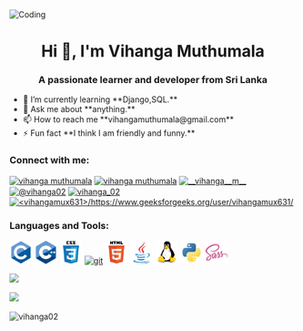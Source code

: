 <!DOCTYPE html>
<html lang="en">
<body>
    <img align="center" alt="Coding" width="1000" src="https://camo.githubusercontent.com/19db51af5f90f1b152bc0b9078f5fe97053955be5074f03f17019c70345bdcdb/68747470733a2f2f6d69726f2e6d656469756d2e636f6d2f6d61782f313336302f302a37513379765349765f7430696f4a2d5a2e676966">
    <h1 align="center">Hi 👋, I'm Vihanga Muthumala</h1>
    <h3 align="center">A passionate learner and developer from Sri Lanka</h3>
    <ul>
        <li>🌱 I’m currently learning **Django,SQL.**</li>
        <li>💬 Ask me about **anything.**</li>
        <li>📫 How to reach me **vihangamuthumala@gmail.com**</li>
        <li>⚡ Fun fact **I think I am friendly and funny.**</li>
    </ul>
    <h3 align="left">Connect with me:</h3>
    <p align="left">
        <a href="https://linkedin.com/in/vihanga muthumala" target="blank"><img align="center" src="https://raw.githubusercontent.com/rahuldkjain/github-profile-readme-generator/master/src/images/icons/Social/linked-in-alt.svg" alt="vihanga muthumala" height="30" width="40" /></a>
        <a href="https://fb.com/vihanga muthumala" target="blank"><img align="center" src="https://raw.githubusercontent.com/rahuldkjain/github-profile-readme-generator/master/src/images/icons/Social/facebook.svg" alt="vihanga muthumala" height="30" width="40" /></a>
        <a href="https://instagram.com/__vihanga__m__" target="blank"><img align="center" src="https://raw.githubusercontent.com/rahuldkjain/github-profile-readme-generator/master/src/images/icons/Social/instagram.svg" alt="__vihanga__m__" height="30" width="40" /></a>
        <a href="https://medium.com/@vihanga02" target="blank"><img align="center" src="https://raw.githubusercontent.com/rahuldkjain/github-profile-readme-generator/master/src/images/icons/Social/medium.svg" alt="@vihanga02" height="30" width="40" /></a>
        <a href="https://www.hackerrank.com/vihanga_02" target="blank"><img align="center" src="https://raw.githubusercontent.com/rahuldkjain/github-profile-readme-generator/master/src/images/icons/Social/hackerrank.svg" alt="vihanga_02" height="30" width="40" /></a>
        <a href="https://auth.geeksforgeeks.org/user/<vihangamux631>/https://www.geeksforgeeks.org/user/vihangamux631/" target="blank"><img align="center" src="https://raw.githubusercontent.com/rahuldkjain/github-profile-readme-generator/master/src/images/icons/Social/geeks-for-geeks.svg" alt="<vihangamux631>/https://www.geeksforgeeks.org/user/vihangamux631/" height="30" width="40" /></a>
    </p>
    <h3 align="left">Languages and Tools:</h3>
    <p align="left">
        <a href="https://www.cprogramming.com/" target="_blank" rel="noreferrer"><img src="https://raw.githubusercontent.com/devicons/devicon/master/icons/c/c-original.svg" alt="c" width="40" height="40"/></a>
        <a href="https://www.w3schools.com/cpp/" target="_blank" rel="noreferrer"><img src="https://raw.githubusercontent.com/devicons/devicon/master/icons/cplusplus/cplusplus-original.svg" alt="cplusplus" width="40" height="40"/></a>
        <a href="https://www.w3schools.com/css/" target="_blank" rel="noreferrer"><img src="https://raw.githubusercontent.com/devicons/devicon/master/icons/css3/css3-original-wordmark.svg" alt="css3" width="40" height="40"/></a>
        <a href="https://git-scm.com/" target="_blank" rel="noreferrer"><img src="https://www.vectorlogo.zone/logos/git-scm/git-scm-icon.svg" alt="git" width="40" height="40"/></a>
        <a href="https://www.w3.org/html/" target="_blank" rel="noreferrer"><img src="https://raw.githubusercontent.com/devicons/devicon/master/icons/html5/html5-original-wordmark.svg" alt="html5" width="40" height="40"/></a>
        <a href="https://www.java.com" target="_blank" rel="noreferrer"><img src="https://raw.githubusercontent.com/devicons/devicon/master/icons/java/java-original.svg" alt="java" width="40" height="40"/></a>
        <a href="https://www.linux.org/" target="_blank" rel="noreferrer"><img src="https://raw.githubusercontent.com/devicons/devicon/master/icons/linux/linux-original.svg" alt="linux" width="40" height="40"/></a>
        <a href="https://www.python.org" target="_blank" rel="noreferrer"><img src="https://raw.githubusercontent.com/devicons/devicon/master/icons/python/python-original.svg" alt="python" width="40" height="40"/></a>
        <a href="https://sass-lang.com" target="_blank" rel="noreferrer"><img src="https://raw.githubusercontent.com/devicons/devicon/master/icons/sass/sass-original.svg" alt="sass" width="40" height="40"/></a>
    </p>
    <p><img src="http://github-profile-summary-cards.vercel.app/api/cards/stats?username=vihanga02&theme=github_dark"></p>
    <p> <img src="http://github-profile-summary-cards.vercel.app/api/cards/profile-details?username=vihanga02&hide_border=true&theme=github_dark"></p>
    <p><img align="center" src="https://github-readme-streak-stats.herokuapp.com/?user=vihanga02&theme=dark" alt="vihanga02" /></p>
</body>
</html>
